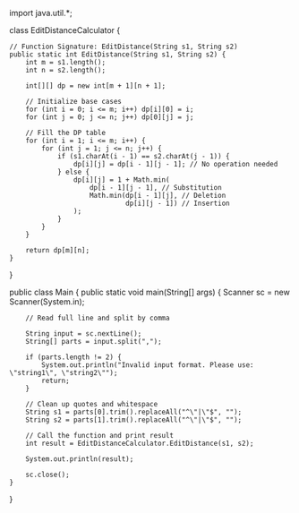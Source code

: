 import java.util.*;

class EditDistanceCalculator {

    // Function Signature: EditDistance(String s1, String s2)
    public static int EditDistance(String s1, String s2) {
        int m = s1.length();
        int n = s2.length();

        int[][] dp = new int[m + 1][n + 1];

        // Initialize base cases
        for (int i = 0; i <= m; i++) dp[i][0] = i;
        for (int j = 0; j <= n; j++) dp[0][j] = j;

        // Fill the DP table
        for (int i = 1; i <= m; i++) {
            for (int j = 1; j <= n; j++) {
                if (s1.charAt(i - 1) == s2.charAt(j - 1)) {
                    dp[i][j] = dp[i - 1][j - 1]; // No operation needed
                } else {
                    dp[i][j] = 1 + Math.min(
                        dp[i - 1][j - 1], // Substitution
                        Math.min(dp[i - 1][j], // Deletion
                                 dp[i][j - 1]) // Insertion
                    );
                }
            }
        }

        return dp[m][n];
    }
}

public class Main {
    public static void main(String[] args) {
        Scanner sc = new Scanner(System.in);

        // Read full line and split by comma
    
        String input = sc.nextLine();
        String[] parts = input.split(",");

        if (parts.length != 2) {
            System.out.println("Invalid input format. Please use: \"string1\", \"string2\"");
            return;
        }

        // Clean up quotes and whitespace
        String s1 = parts[0].trim().replaceAll("^\"|\"$", "");
        String s2 = parts[1].trim().replaceAll("^\"|\"$", "");

        // Call the function and print result
        int result = EditDistanceCalculator.EditDistance(s1, s2);
    
        System.out.println(result);

        sc.close();
    }
}
